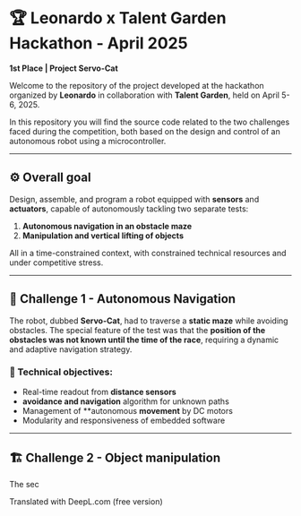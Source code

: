 # 🏆 Leonardo x Talent Garden Hackathon - April 2025 
**1st Place | Project Servo-Cat**

Welcome to the repository of the project developed at the hackathon organized by **Leonardo** in collaboration with **Talent Garden**, held on April 5-6, 2025.

In this repository you will find the source code related to the two challenges faced during the competition, both based on the design and control of an autonomous robot using a microcontroller.

---

## ⚙️ Overall goal

Design, assemble, and program a robot equipped with **sensors** and **actuators**, capable of autonomously tackling two separate tests:

1. **Autonomous navigation in an obstacle maze**
2. **Manipulation and vertical lifting of objects**

All in a time-constrained context, with constrained technical resources and under competitive stress.

---

## 🧭 Challenge 1 - Autonomous Navigation

The robot, dubbed **Servo-Cat**, had to traverse a **static maze** while avoiding obstacles. The special feature of the test was that the **position of the obstacles was not known until the time of the race**, requiring a dynamic and adaptive navigation strategy.

### 🔑 Technical objectives:
- Real-time readout from **distance sensors** 
- **avoidance and navigation** algorithm for unknown paths
- Management of **autonomous **movement** by DC motors
- Modularity and responsiveness of embedded software

---

## 🏗️ Challenge 2 - Object manipulation

The sec

Translated with DeepL.com (free version)
